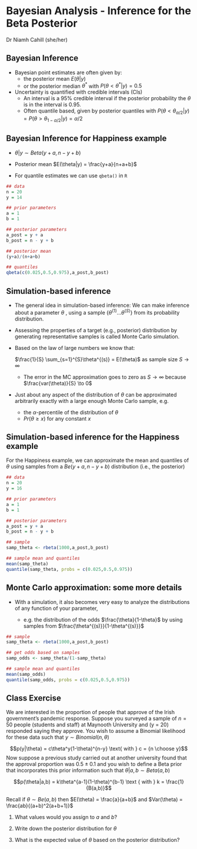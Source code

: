 Bayesian Analysis - Inference for the Beta Posterior
================
Dr Niamh Cahill (she/her)


## Bayesian Inference

-   Bayesian point estimates are often given by:
    -   the posterior mean $E(\theta|y)$
    -   or the posterior median $\theta^*$ with
        $P(\theta < \theta^*|y) = 0.5$
-   Uncertainty is quantified with credible intervals (CIs)
    -   An interval is a 95% credible interval if the posterior
        probability the $\theta$ is in the interval is 0.95.
    -   Often quantile based, given by posterior quantiles with
        $P(\theta < \theta_{\alpha/2}|y) = P(\theta > \theta_{1-\alpha/2}|y) = \alpha/2$

## Bayesian Inference for Happiness example

-   $\theta|y \sim Beta(y+a,n-y+b)$

-   Posterior mean $E(\theta|y) = \frac{y+a}{n+a+b}$

-   For quantile estimates we can use `qbeta()` in `R`

``` r
## data 
n = 20
y = 14

## prior parameters
a = 1
b = 1

## posterior parameters
a_post = y + a
b_post = n - y + b

## posterior mean
(y+a)/(n+a+b)

## quantiles
qbeta(c(0.025,0.5,0.975),a_post,b_post)
```

## Simulation-based inference

-   The general idea in simulation-based inference: We can make
    inference about a parameter $\theta$ , using a sample
    $\{\theta^{(1)}\ldots\theta^{(S)}\}$ from its probability
    distribution.

-   Assessing the properties of a target (e.g., posterior) distribution
    by generating representative samples is called Monte Carlo
    simulation.

-   Based on the law of large numbers we know that:

    $\frac{1}{S} \sum_{s=1}^{S}\theta^{(s)} = E(\theta)$ as sample size
    $S \to \infty$

    -   The error in the MC approximation goes to zero as $S \to \infty$
        because $\frac{var(\theta)}{S} \to 0$

-   Just about any aspect of the distribution of $\theta$ can be
    approximated arbitrarily exactly with a large enough Monte Carlo
    sample, e.g.

    -   the $\alpha$-percentile of the distribution of $\theta$
    -   $Pr(\theta \geq x)$ for any constant $x$

## Simulation-based inference for the Happiness example

For the Happiness example, we can approximate the mean and quantiles of
$\theta$ using samples from a $Be(y+a,n-y+b)$ distribution (i.e., the
posterior)

``` r
## data 
n = 20
y = 16

## prior parameters
a = 1
b = 1

## posterior parameters
a_post = y + a
b_post = n - y + b

## sample 
samp_theta <- rbeta(1000,a_post,b_post)

## sample mean and quantiles
mean(samp_theta)
quantile(samp_theta, probs = c(0.025,0.5,0.975))
```

## Monte Carlo approximation: some more details

-   With a simulation, it also becomes very easy to analyze the
    distributions of any function of your parameter,

    -   e.g. the distribution of the odds $\frac{\theta}{1-\theta}$ by
        using samples from $\frac{\theta^{(s)}}{1-\theta^{(s)}}$

``` r
## sample 
samp_theta <- rbeta(1000,a_post,b_post)

## get odds based on samples
samp_odds <- samp_theta/(1-samp_theta)

## sample mean and quantiles
mean(samp_odds)
quantile(samp_odds, probs = c(0.025,0.5,0.975))
```

## Class Exercise

We are interested in the proportion of people that approve of the Irish
government’s pandemic response. Suppose you surveyed a sample of
$n = 50$ people (students and staff) at Maynooth University and (y = 20)
responded saying they approve. You wish to assume a Binomial likelihood
for these data such that $y \sim Binomial(n, \theta)$

$$p(y|\theta) = c\theta^y(1-\theta)^{n-y} \text{ with } c = {n \choose y}$$
Now suppose a previous study carried out at another university found
that the approval proportion was $0.5 \pm 0.1$ and you wish to define a
Beta prior that incorporates this prior information such that
$\theta|a,b \sim Beta(a,b)$

$$p(\theta|a,b) = k\theta^{a-1}(1-\theta)^{b-1} \text { with } k =  \frac{1}{B(a,b)}$$

Recall if $\theta \sim Be(a,b)$ then $E(\theta) = \frac{a}{a+b}$ and
$Var(\theta) = \frac{ab}{(a+b)^2(a+b+1)}$

1.  What values would you assign to $a$ and $b$?

2.  Write down the posterior distribution for $\theta$

3.  What is the expected value of $\theta$ based on the posterior
    distribution?

